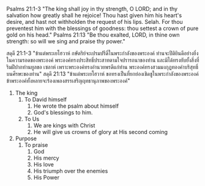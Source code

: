 Psalms 21:1-3 "The king shall joy in thy strength, O LORD; and in thy salvation how greatly shall he rejoice! Thou hast given him his heart's desire, and hast not withholden the request of his lips. Selah. For thou preventest him with the blessings of goodness: thou settest a crown of pure gold on his head."
Psalms 21:13 "Be thou exalted, LORD, in thine own strength: so will we sing and praise thy power."

สดุดี 21:1-3 "ข้าแต่พระเยโฮวาห์ กษัตริย์จะเปรมปรีดิ์ในพระกำลังของพระองค์ ท่านจะปีติยินดีอย่างยิ่งในความรอดของพระองค์ พระองค์ทรงประสิทธิ์ประสาทตามใจปรารถนาของท่าน และมิได้ทรงยับยั้งสิ่งที่ริมฝีปากท่านทูลขอ เซลาห์ เพราะพระองค์ทรงอำนวยพรดีแก่ท่าน พระองค์ทรงสวมมงกุฎทองคำบริสุทธิ์บนศีรษะของท่าน"
สดุดี 21:13 "ข้าแต่พระเยโฮวาห์ ขอทรงเป็นที่ยกย่องเชิดชูในพระกำลังของพระองค์ ข้าพระองค์ทั้งหลายจะร้องเพลงสรรเสริญฤทธานุภาพของพระองค์"

1. The king
   1. To David himself
      1. He wrote the psalm about himself
      2. God's blessings to him.
   2. To Us
      1. We are kings with Christ
      2. He will give us crowns of glory at His second coming
2. Purpose
   1. To praise
      1. God
      2. His mercy
      3. His love
      4. His triumph over the enemies
      5. His Power